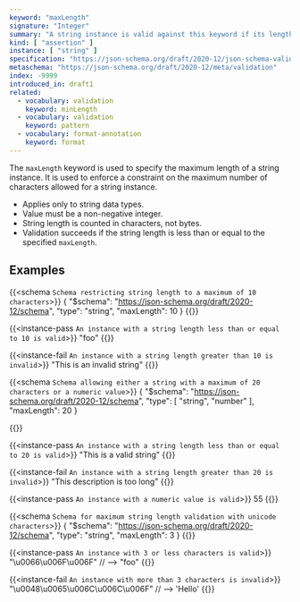 ```yaml
---
keyword: "maxLength"
signature: "Integer"
summary: "A string instance is valid against this keyword if its length is less than, or equal to, the value of this keyword."
kind: [ "assertion" ]
instance: [ "string" ]
specification: "https://json-schema.org/draft/2020-12/json-schema-validation.html#section-6.3.1"
metaschema: "https://json-schema.org/draft/2020-12/meta/validation"
index: -9999
introduced_in: draft1
related:
  - vocabulary: validation
    keyword: minLength
  - vocabulary: validation
    keyword: pattern
  - vocabulary: format-annotation
    keyword: format
---
```


The `maxLength` keyword is used to specify the maximum length of a string instance. It is used to enforce a constraint on the maximum number of characters allowed for a string instance.

* Applies only to string data types.
* Value must be a non-negative integer.
* String length is counted in characters, not bytes.
* Validation succeeds if the string length is less than or equal to the specified `maxLength`.

## Examples

{{<schema `Schema restricting string length to a maximum of 10 characters`>}}
{
  "$schema": "https://json-schema.org/draft/2020-12/schema",
  "type": "string",
  "maxLength": 10
}
{{</schema>}}

{{<instance-pass `An instance with a string length less than or equal to 10 is valid`>}}
"foo"
{{</instance-pass>}}

{{<instance-fail `An instance with a string length greater than 10 is invalid`>}}
"This is an invalid string"
{{</instance-fail>}}

{{<schema `Schema allowing either a string with a maximum of 20 characters or a numeric value`>}}
{
  "$schema": "https://json-schema.org/draft/2020-12/schema",
  "type": [ "string", "number" ],
  "maxLength": 20
}

{{</schema>}}

{{<instance-pass `An instance with a string length less than or equal to 20 is valid`>}}
"This is a valid string"
{{</instance-pass>}}

{{<instance-fail `An instance with a string length greater than 20 is invalid`>}}
"This description is too long"
{{</instance-fail>}}

{{<instance-pass `An instance with a numeric value is valid`>}}
55
{{</instance-pass>}}

{{<schema `Schema for maximum string length validation with unicode characters`>}}
{
  "$schema": "https://json-schema.org/draft/2020-12/schema",
  "type": "string",
  "maxLength": 3
}
{{</schema>}}

{{<instance-pass `An instance with 3 or less characters is valid`>}}
"\u0066\u006F\u006F" // --> "foo"
{{</instance-pass>}}

{{<instance-fail `An instance with more than 3 characters is invalid`>}}
"\u0048\u0065\u006C\u006C\u006F" // --> 'Hello'
{{</instance-fail>}}